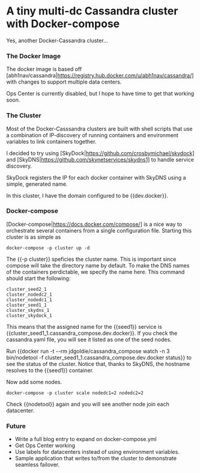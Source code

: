 # A tiny multi-dc Cassandra cluster with Docker-compose

Yes, another Docker-Cassandra cluster...

### The Docker Image

The docker image is based off [abh1nav/cassandra|https://registry.hub.docker.com/u/abh1nav/cassandra/] 
with changes to support multiple data centers.  

Ops Center is currently disabled, but I hope to have time to get that working soon.

### The Cluster

Most of the Docker-Casssandra clusters are built with shell scripts that use a combination of 
IP-discovery of running containers and environment variables to link containers together.

I decided to try using [SkyDock|https://github.com/crosbymichael/skydock] and [SkyDNS|https://github.com/skynetservices/skydns1]
to handle service discovery.

SkyDock registers the IP for each docker container with SkyDNS using a simple, generated name.

In this cluster, I have the domain configured to be {{dev.docker}}.

### Docker-compose

[Docker-compose|https://docs.docker.com/compose/] is a nice way to orchestrate several containers 
from a single configuration file.  Starting this cluster is as simple as 

```
docker-compose -p cluster up -d 
```

The {{-p cluster}} speficies the cluster name.  This is important since compose will take the directory name by default.
To make the DNS names of the containers perdictable, we specify the name here.  This command should start the following:

```
cluster_seed2_1
cluster_nodedc2_1
cluster_nodedc1_1
cluster_seed1_1
cluster_skydns_1
cluster_skydock_1
```

This means that the assigned name for the {{seed1}} service is {{cluster_seed1_1.cassandra_compose.dev.docker}}. If you 
check the cassandra.yaml file, you will see it listed as one of the seed nodes.

Run {{docker run -t --rm jdgoldie/cassandra_compose watch -n 3 bin/nodetool -f cluster_seed1_1.cassandra_compose.dev.docker status}}
to see the status of the cluster.  Notice that, thanks to SkyDNS, the hostname resolves to the {{seed1}} container.

Now add some nodes.

```
docker-compose -p cluster scale nodedc1=2 nodedc2=2
```

Check {{nodetool}} again and you will see another node join each datacenter.

### Future

* Write a full blog entry to expand on docker-compose.yml
* Get Ops Center working 
* Use labels for datacenters instead of using environment variables.
* Sample application that writes to/from the cluster to demonstrate seamless failover.





